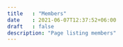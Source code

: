 ```yaml
---
title   : "Members"
date    : 2021-06-07T12:37:52+06:00
draft   : false
description: "Page listing members"
---
```

